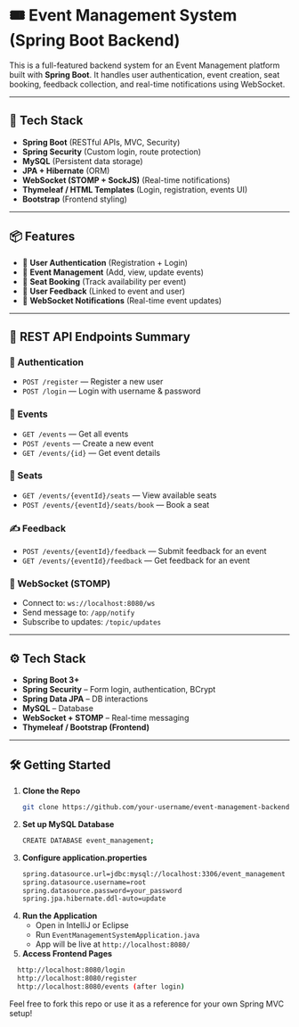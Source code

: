 # 🎟️ Event Management System (Spring Boot Backend)

This is a full-featured backend system for an Event Management platform built with **Spring Boot**. It handles user authentication, event creation, seat booking, feedback collection, and real-time notifications using WebSocket.

---

## 📁 Tech Stack

- **Spring Boot** (RESTful APIs, MVC, Security)
- **Spring Security** (Custom login, route protection)
- **MySQL** (Persistent data storage)
- **JPA + Hibernate** (ORM)
- **WebSocket (STOMP + SockJS)** (Real-time notifications)
- **Thymeleaf / HTML Templates** (Login, registration, events UI)
- **Bootstrap** (Frontend styling)

---

## 📦 Features

- 🔐 **User Authentication** (Registration + Login)
- 🎫 **Event Management** (Add, view, update events)
- 💺 **Seat Booking** (Track availability per event)
- 💬 **User Feedback** (Linked to event and user)
- 🔔 **WebSocket Notifications** (Real-time event updates)

---

## 🔗 REST API Endpoints Summary

### 🔐 Authentication
- `POST /register` — Register a new user
- `POST /login` — Login with username & password

### 📅 Events
- `GET /events` — Get all events
- `POST /events` — Create a new event
- `GET /events/{id}` — Get event details

### 💺 Seats
- `GET /events/{eventId}/seats` — View available seats
- `POST /events/{eventId}/seats/book` — Book a seat

### ✍️ Feedback
- `POST /events/{eventId}/feedback` — Submit feedback for an event
- `GET /events/{eventId}/feedback` — Get feedback for an event

### 📡 WebSocket (STOMP)
- Connect to: `ws://localhost:8080/ws`
- Send message to: `/app/notify`
- Subscribe to updates: `/topic/updates`

---

## ⚙️ Tech Stack

- **Spring Boot 3+**
- **Spring Security** – Form login, authentication, BCrypt
- **Spring Data JPA** – DB interactions
- **MySQL** – Database
- **WebSocket + STOMP** – Real-time messaging
- **Thymeleaf / Bootstrap (Frontend)**

---

## 🛠️ Getting Started

1. **Clone the Repo**  
   ```bash
   git clone https://github.com/your-username/event-management-backend.git

2. **Set up MySQL Database**
   ```bash
   CREATE DATABASE event_management;
3. **Configure application.properties**
   ```bash
   spring.datasource.url=jdbc:mysql://localhost:3306/event_management
   spring.datasource.username=root
   spring.datasource.password=your_password
   spring.jpa.hibernate.ddl-auto=update
4. **Run the Application**
   - Open in IntelliJ or Eclipse
   - Run `EventManagementSystemApplication.java`
   - App will be live at `http://localhost:8080/`
5. **Access Frontend Pages**
 ```bash
   http://localhost:8080/login
   http://localhost:8080/register
   http://localhost:8080/events (after login)
```

Feel free to fork this repo or use it as a reference for your own Spring MVC setup!
